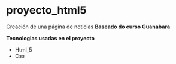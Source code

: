 # proyecto_html5
Creación de una página de noticias
__Baseado do curso Guanabara__

__Tecnologias usadas en el proyecto__

* Html_5
* Css

